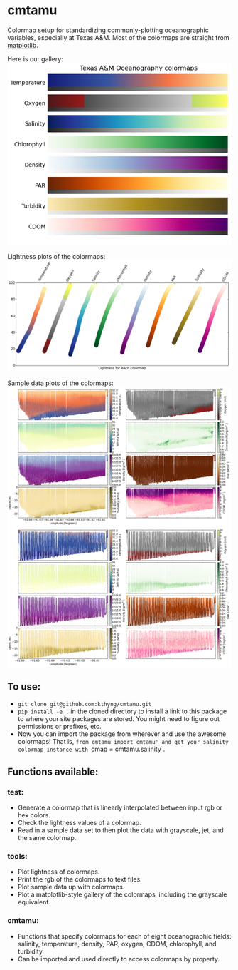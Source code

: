 cmtamu
======

Colormap setup for standardizing commonly-plotting oceanographic variables, especially at Texas A&M. Most of the colormaps are straight from [matplotlib](http://matplotlib.org/).

Here is our gallery: [<img src="figures/gallery.png" class="picFloat">](figures/gallery.png)

Lightness plots of the colormaps: [<img src="figures/lightness.png" class="picFloat">](figures/lightness.png)

Sample data plots of the colormaps: [<img src="figures/sample-data-MS2_L10.png" class="picFloat">](figures/sample-data-MS2-L10.png)
[<img src="figures/sample-data-MS09_L10.png" class="picFloat">](figures/sample-data-MS09-L10.png)

## To use:

* `git clone git@github.com:kthyng/cmtamu.git`
* `pip install -e .` in the cloned directory to install a link to this package to where your site packages are stored. You might need to figure out permissions or prefixes, etc.
* Now you can import the package from wherever and use the awesome colormaps! That is, `from cmtamu import cmtamu' and get your salinity colormap instance with `cmap = cmtamu.salinity`. 

## Functions available:

### test:
* Generate a colormap that is linearly interpolated between input rgb or hex colors.
* Check the lightness values of a colormap.
* Read in a sample data set to then plot the data with grayscale, jet, and the same colormap.

### tools:
* Plot lightness of colormaps.
* Print the rgb of the colormaps to text files.
* Plot sample data up with colormaps.
* Plot a matplotlib-style gallery of the colormaps, including the grayscale equivalent.

### cmtamu:
* Functions that specify colormaps for each of eight oceanographic fields: salinity, temperature, density, PAR, oxygen, CDOM, chlorophyll, and turbidity.
* Can be imported and used directly to access colormaps by property.
